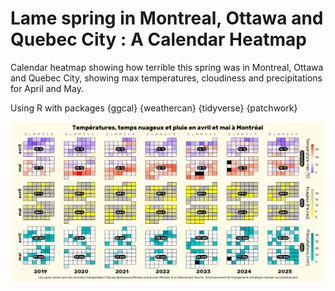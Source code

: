 # Lame spring in Montreal, Ottawa and Quebec City : A Calendar Heatmap
Calendar heatmap showing how terrible this spring was in Montreal, Ottawa and Quebec City, showing max temperatures, cloudiness and precipitations for April and May.

Using R with packages {ggcal} {weathercan} {tidyverse} {patchwork}

![Montreal](https://github.com/datacarvel/lamespring/blob/main/MTL.png "Montreal")
